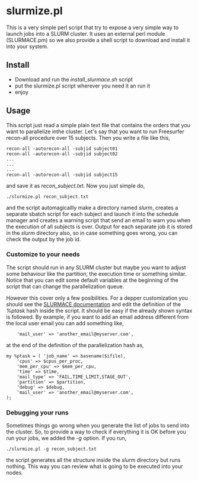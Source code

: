 # slurmize.pl

This is a very simple perl script that try to expose a very simple way to launch jobs into a SLURM cluster. It uses an external perl module (SLURMACE.pm) so we also provide a shell script to download and install it into your system. 

## Install
- Download and run the *install\_slurmace.sh* script
- put the slurmize.pl script wherever you need it an run it
- enjoy

## Usage

This script just read a simple plain text file that contains the orders that you want to parallelize inthe cluster. Let's say that you want to run Freesurfer recon-all procedure over 15 subjects. Then you write a file like this,

	recon-all -autorecon-all -subjid subject01
	recon-all -autorecon-all -subjid subject02
	...
	...
	...
	recon-all -autorecon-all -subjid subject15

and save it as *recon_subject.txt*. Now you just simple do,

	./slurmize.pl recon_subject.txt

and the script automagicallly make a directory named _slurm_, creates a separate sbatch script for each subject and launch it into the schedule manager and creates a warning script that send an email to warn you when the execution of all subjects is over. Output for each separate job it is stored in the _slurm_ directory also, so in case something goes wrong, you can check the output by the job id.

### Customize to your needs

The script should run in any SLURM cluster but maybe you want to adjust some behaviour like the partition, the execution time or something similar. Notice that you can edit some default variables at the beginning of the script that can change the parallelization queue. 

However this cover only a few posibilities. For a depper customization you should see the [SLURMACE documentation](https://github.com/asqwerty666/acenip/blob/main/doc/SLURMACE.md) and edit the definition of the *%ptask* hash inside the script. It should be easy if the already shown syntax is followed. By example, if you want to add an email address different from the local user email you can add something like,

```
	'mail_user' => 'another_email@myserver.com',
```

at the end of the definition of the parallelization hash as,

```
my %ptask = ( 'job_name' => basename($ifile), 
	'cpus' => $cpus_per_proc, 
	'mem_per_cpu' => $mem_per_cpu, 
	'time' => $time,  
	'mail_type' => 'FAIL,TIME_LIMIT,STAGE_OUT', 
	'partition' => $partition, 
	'debug' => $debug,
	'mail_user' => 'another_email@myserver.com', 
);

``` 

### Debugging your runs

Sometimes things go wrong when you generate the list of jobs to send into the cluster. So, to provide a way to check if everything it is OK before you run your jobs, we added the *-g* option. If you run,

	./slurmize.pl -g recon_subject.txt 

the script generates all the structure inside the *slurm* directory but runs nothing. This way you can review what is going to be executed into your nodes.
